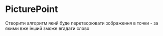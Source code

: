 # PicturePoint

Створити алгоритм який буде перетворювати зображення в точки - за якими вже інший зможе вгадати слово
